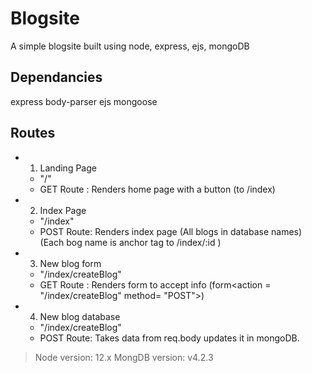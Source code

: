 # Blogsite
A simple blogsite built using node, express, ejs, mongoDB

## Dependancies
express
body-parser
ejs
mongoose

## Routes
* 1. Landing Page     
  * "/"                 
  * GET Route : Renders home page with a button (to /index)
* 2. Index Page       
  * "/index"            
  * POST Route: Renders index page (All blogs in database names) (Each bog name is anchor tag to /index/:id )
* 3. New blog form    
  * "/index/createBlog" 
  * GET Route : Renders form to accept info (form<action = "/index/createBlog" method= "POST">)
* 4. New blog database 
  * "/index/createBlog"
  * POST Route: Takes data from req.body updates it in mongoDB.
  
> Node version: 12.x
> MongDB version: v4.2.3
